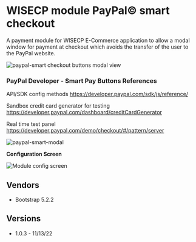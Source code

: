 # WISECP module PayPal&copy; smart checkout

A payment module for WISECP E-Commerce application to allow a modal window for payment at checkout which avoids the transfer of the user to the PayPal website.

![paypal-smart checkout buttons modal view](https://user-images.githubusercontent.com/42153624/201498800-2edcb1b2-0822-4314-993e-9f9df8d69107.png)

### PayPal Developer - Smart Pay Buttons References

API/SDK config methods https://developer.paypal.com/sdk/js/reference/

Sandbox credit card generator for testing
https://developer.paypal.com/dashboard/creditCardGenerator

Real time test panel
https://developer.paypal.com/demo/checkout/#/pattern/server

![paypal-smart-modal](https://user-images.githubusercontent.com/42153624/201499044-a3b2db01-ab32-4008-8ad3-4e67792d2e44.jpg)

**Configuration Screen**

![Module config screen](https://user-images.githubusercontent.com/42153624/201557493-f442ca23-ef0f-466b-85a9-a48009c9c7fd.jpg)

## Vendors
* Bootstrap 5.2.2
## Versions
* 1.0.3 - 11/13/22
